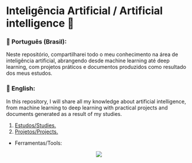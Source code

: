 # Inteligência Artificial / Artificial intelligence :robot:

### :pushpin: Português (Brasil):
Neste repositório, compartilharei todo o meu conhecimento na área de inteligência artificial, abrangendo desde machine learning até deep learning, com projetos práticos e documentos produzidos como resultado dos meus estudos.

### :pushpin: English:
In this repository, I will share all my knowledge about artificial intelligence, from machine learning to deep learning with practical projects and documents generated as a result of my studies.

1. [Estudos/Studies.](Studies/README.MD)
2. [Projetos/Projects.](Projects/README.md)

- Ferramentas/Tools:

<p align="center">
  <a href="https://skillicons.dev">
    <img src="https://skillicons.dev/icons?i=sklearn,tensorflow,matlab,anaconda,r,py" />
  </a>
</p>

